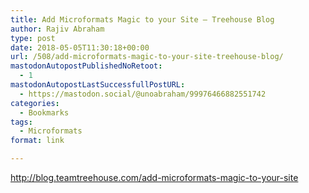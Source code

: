 ```yaml
---
title: Add Microformats Magic to your Site – Treehouse Blog
author: Rajiv Abraham
type: post
date: 2018-05-05T11:30:18+00:00
url: /508/add-microformats-magic-to-your-site-treehouse-blog/
mastodonAutopostPublishedNoRetoot:
  - 1
mastodonAutopostLastSuccessfullPostURL:
  - https://mastodon.social/@unoabraham/99976466882551742
categories:
  - Bookmarks
tags:
  - Microformats
format: link

---
```

<http://blog.teamtreehouse.com/add-microformats-magic-to-your-site>